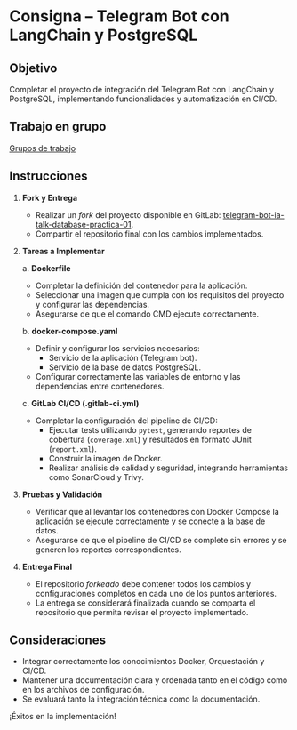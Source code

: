 # Consigna – Telegram Bot con LangChain y PostgreSQL

## Objetivo

Completar el proyecto de integración del Telegram Bot con LangChain y PostgreSQL, implementando funcionalidades y automatización en CI/CD.

## Trabajo en grupo

[Grupos de trabajo](https://docs.google.com/spreadsheets/d/1IlEFrw_zb-spPEUUTyUpMWOIcKqxP53kT0HsE4j-Dd8/edit?gid=0#gid=0)

## Instrucciones

1. **Fork y Entrega**  
   - Realizar un *fork* del proyecto disponible en GitLab: [telegram-bot-ia-talk-database-practica-01](https://gitlab.com/public-unrn/telegram-bot-ia-talk-database-practica-01).
   - Compartir el repositorio final con los cambios implementados.

2. **Tareas a Implementar**

   a. **Dockerfile**  
      - Completar la definición del contenedor para la aplicación.
      - Seleccionar una imagen que cumpla con los requisitos del proyecto y configurar las dependencias.
      - Asegurarse de que el comando CMD ejecute correctamente.

   b. **docker-compose.yaml**  
      - Definir y configurar los servicios necesarios:
         - Servicio de la aplicación (Telegram bot).
         - Servicio de la base de datos PostgreSQL.
      - Configurar correctamente las variables de entorno y las dependencias entre contenedores.

   c. **GitLab CI/CD (.gitlab-ci.yml)**  
      - Completar la configuración del pipeline de CI/CD:
         - Ejecutar tests utilizando `pytest`, generando reportes de cobertura (`coverage.xml`) y resultados en formato JUnit (`report.xml`).
         - Construir la imagen de Docker.
         - Realizar análisis de calidad y seguridad, integrando herramientas como SonarCloud y Trivy.
   
3. **Pruebas y Validación**  
   - Verificar que al levantar los contenedores con Docker Compose la aplicación se ejecute correctamente y se conecte a la base de datos.
   - Asegurarse de que el pipeline de CI/CD se complete sin errores y se generen los reportes correspondientes.

4. **Entrega Final**  
   - El repositorio _forkeado_ debe contener todos los cambios y configuraciones completos en cada uno de los puntos anteriores.
   - La entrega se considerará finalizada cuando se comparta el repositorio que permita revisar el proyecto implementado.

## Consideraciones

- Integrar correctamente los conocimientos Docker, Orquestación y CI/CD.
- Mantener una documentación clara y ordenada tanto en el código como en los archivos de configuración.
- Se evaluará tanto la integración técnica como la documentación.

¡Éxitos en la implementación!